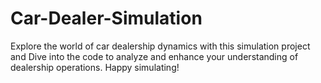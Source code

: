 # Car-Dealer-Simulation
Explore the world of car dealership dynamics with this simulation project and Dive into the code to analyze and enhance your understanding of dealership operations. Happy simulating!  
